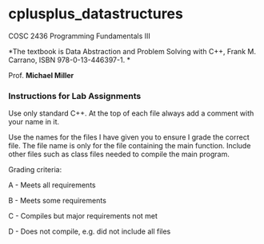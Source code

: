 # cplusplus_datastructures
COSC 2436 Programming Fundamentals III

*The textbook is Data Abstraction and Problem Solving with C++, Frank M. Carrano, ISBN 978-0-13-446397-1. *

Prof. **Michael Miller**

### Instructions for Lab Assignments
Use only standard C++. At the top of each file always add a comment with your name in it.

Use the names for the files I have given you to ensure I grade the correct file. The file name is only for the file containing the main function. Include other files such as class files needed to compile the main program.

Grading criteria: 

A - Meets all requirements

B - Meets some requirements

C - Compiles but major requirements not met

D - Does not compile, e.g. did not include all files
